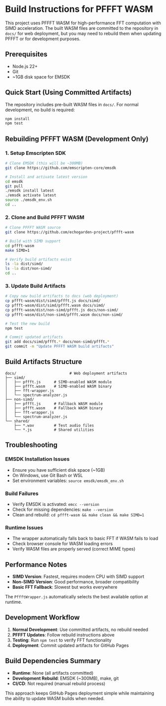 # Build Instructions for PFFFT WASM

This project uses PFFFT WASM for high-performance FFT computation with SIMD acceleration. The built WASM files are committed to the repository in `docs/` for web deployment, but you may need to rebuild them when updating PFFFT or for development purposes.

## Prerequisites

- Node.js 22+ 
- Git
- ~1GB disk space for EMSDK

## Quick Start (Using Committed Artifacts)

The repository includes pre-built WASM files in `docs/`. For normal development, no build is required:

```bash
npm install
npm test
```

## Rebuilding PFFFT WASM (Development Only)

### 1. Setup Emscripten SDK

```bash
# Clone EMSDK (this will be ~300MB)
git clone https://github.com/emscripten-core/emsdk

# Install and activate latest version
cd emsdk
git pull
./emsdk install latest
./emsdk activate latest
source ./emsdk_env.sh
cd ..
```

### 2. Clone and Build PFFFT WASM

```bash
# Clone PFFFT WASM source
git clone https://github.com/echogarden-project/pffft-wasm

# Build with SIMD support
cd pffft-wasm
make SIMD=1

# Verify build artifacts exist
ls -la dist/simd/
ls -la dist/non-simd/
cd ..
```

### 3. Update Build Artifacts

```bash
# Copy new build artifacts to docs (web deployment)
cp pffft-wasm/dist/simd/pffft.js docs/simd/
cp pffft-wasm/dist/simd/pffft.wasm docs/simd/
cp pffft-wasm/dist/non-simd/pffft.js docs/non-simd/
cp pffft-wasm/dist/non-simd/pffft.wasm docs/non-simd/

# Test the new build
npm test

# Commit updated artifacts
git add docs/simd/pffft.* docs/non-simd/pffft.*
git commit -m "Update PFFFT WASM build artifacts"
```

## Build Artifacts Structure

```
docs/                        # Web deployment artifacts
├── simd/
│   ├── pffft.js      # SIMD-enabled WASM module
│   ├── pffft.wasm    # SIMD-enabled WASM binary
│   ├── fft-wrapper.js
│   └── spectrum-analyzer.js
├── non-simd/
│   ├── pffft.js      # Fallback WASM module
│   ├── pffft.wasm    # Fallback WASM binary
│   ├── fft-wrapper.js
│   └── spectrum-analyzer.js
└── shared/
    ├── *.wav         # Test audio files
    └── *.js          # Shared utilities
```

## Troubleshooting

### EMSDK Installation Issues
- Ensure you have sufficient disk space (~1GB)
- On Windows, use Git Bash or WSL
- Set environment variables: `source emsdk/emsdk_env.sh`

### Build Failures
- Verify EMSDK is activated: `emcc --version`
- Check for missing dependencies: `make --version`
- Clean and rebuild: `cd pffft-wasm && make clean && make SIMD=1`

### Runtime Issues
- The wrapper automatically falls back to basic FFT if WASM fails to load
- Check browser console for WASM loading errors
- Verify WASM files are properly served (correct MIME types)

## Performance Notes

- **SIMD Version**: Fastest, requires modern CPU with SIMD support
- **Non-SIMD Version**: Good performance, broader compatibility  
- **Basic FFT Fallback**: Slowest but works everywhere

The `PffftWrapper.js` automatically selects the best available option at runtime.

## Development Workflow

1. **Normal Development**: Use committed artifacts, no rebuild needed
2. **PFFFT Updates**: Follow rebuild instructions above
3. **Testing**: Run `npm test` to verify FFT functionality
4. **Deployment**: Commit updated artifacts for GitHub Pages

## Build Dependencies Summary

- **Runtime**: None (all artifacts committed)
- **Development Rebuild**: EMSDK (~300MB), make, git
- **CI/CD**: Not required (manual rebuild process)

This approach keeps GitHub Pages deployment simple while maintaining the ability to update WASM builds when needed.